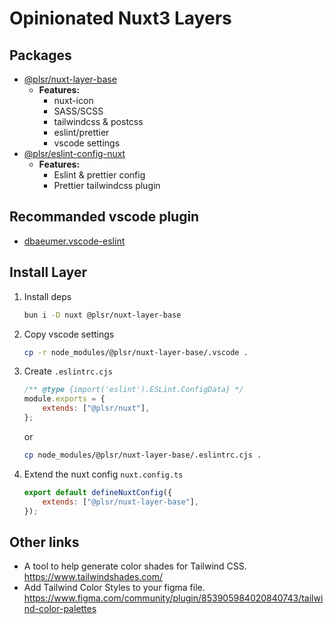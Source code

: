# Opinionated Nuxt3 Layers

## Packages

- [@plsr/nuxt-layer-base](https://www.npmjs.com/package/@plsr/nuxt-layer-base)
    - **Features:**
        - nuxt-icon
        - SASS/SCSS
        - tailwindcss & postcss
        - eslint/prettier
        - vscode settings
- [@plsr/eslint-config-nuxt](https://www.npmjs.com/package/@plsr/eslint-config-nuxt)
    - **Features:**
        - Eslint & prettier config
        - Prettier tailwindcss plugin

## Recommanded vscode plugin

- [dbaeumer.vscode-eslint](https://marketplace.visualstudio.com/items?itemName=dbaeumer.vscode-eslint)

## Install Layer

1. Install deps
    ```bash
    bun i -D nuxt @plsr/nuxt-layer-base
    ```

2. Copy vscode settings
    ```bash
    cp -r node_modules/@plsr/nuxt-layer-base/.vscode .
    ```

3. Create `.eslintrc.cjs`
    ```js
	/** @type {import('eslint').ESLint.ConfigData} */
    module.exports = {
        extends: ["@plsr/nuxt"],
    };
    ```
    or
    ```bash
    cp node_modules/@plsr/nuxt-layer-base/.eslintrc.cjs .
    ```

4. Extend the nuxt config `nuxt.config.ts`
    ```js
    export default defineNuxtConfig({
        extends: ["@plsr/nuxt-layer-base"],
    });
    ```

## Other links

- A tool to help generate color shades for Tailwind CSS. https://www.tailwindshades.com/
- Add Tailwind Color Styles to your figma file. https://www.figma.com/community/plugin/853905984020840743/tailwind-color-palettes
